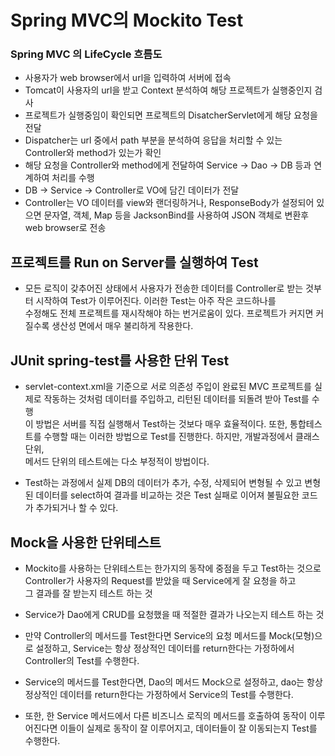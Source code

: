 # Spring MVC의 Mockito Test

### Spring MVC 의 LifeCycle 흐름도
* 사용자가 web browser에서 url을 입력하여 서버에 접속
* Tomcat이 사용자의 url을 받고 Context 분석하여 해당 프로젝트가 실행중인지 검사
* 프로젝트가 실행중임이 확인되면 프로젝트의 DisatcherServlet에게 해당 요청을 전달
* Dispatcher는 url 중에서 path 부분을 분석하여 응답을 처리할 수 있는 Controller와 method가 있는가 확인
* 해당 요청을 Controller와 method에게 전달하여 Service -> Dao -> DB 등과 연계하여 처리를 수행
* DB -> Service -> Controller로 VO에 담긴 데이터가 전달
* Controller는 VO 데이터를 view와 랜더링하거나, ResponseBody가 설정되어 있으면 문자열, 객체, Map 등을 JacksonBind를 사용하여 JSON 객체로 변환후 web browser로 전송

## 프로젝트를 Run on Server를 실행하여 Test
* 모든 로직이 갖추어진 상태에서 사용자가 전송한 데이터를 Controller로 받는 것부터 시작하여 Test가 이루어진다. 이러한 Test는 아주 작은 코드하나를   
수정해도 전체 프로젝트를 재시작해야 하는 번거로움이 있다. 프로젝트가 커지면 커질수록 생산성 면에서 매우 불리하게 작용한다.

## JUnit spring-test를 사용한 단위 Test
* servlet-context.xml을 기준으로 서로 의존성 주입이 완료된 MVC 프로젝트를 실제로 작동하는 것처럼 데이터를 주입하고, 리턴된 데이터를 되돌려 받아 Test를 수행   
이 방법은 서버를 직접 실행해서 Test하는 것보다 매우 효율적이다. 또한, 통합테스트를 수행할 때는 이러한 방법으로 Test를 진행한다. 하지만, 개발과정에서 클래스단위,   
메서드 단위의 테스트에는 다소 부정적이 방법이다.

* Test하는 과정에서 실제 DB의 데이터가 추가, 수정, 삭제되어 변형될 수 있고 변형된 데이터를 select하여 결과를 비교하는 것은 Test 실패로 이어져 불필요한 코드가 추가되거나 할 수 있다.

## Mock을 사용한 단위테스트
* Mockito를 사용하는 단위테스트는 한가지의 동작에 중점을 두고 Test하는 것으로 Controller가 사용자의 Request를 받았을 때 Service에게 잘 요청을 하고   
그 결과를 잘 받는지 테스트 하는 것
* Service가 Dao에게 CRUD를 요청했을 때 적절한 결과가 나오는지 테스트 하는 것

* 만약 Controller의 메서드를 Test한다면 Service의 요청 메서드를 Mock(모형)으로 설정하고, Service는 항상 정상적인 데이터를 return한다는 가정하에서 Controller의 Test를 수행한다.
* Service의 메서드를 Test한다면, Dao의 메서드 Mock으로 설정하고, dao는 항상 정상적인 데이터를 return한다는 가정하에서 Service의 Test를 수행한다.
* 또한, 한 Service 메서드에서 다른 비즈니스 로직의 메서드를 호출하여 동작이 이루어진다면 이들이 실제로 동작이 잘 이루어지고, 데이터들이 잘 이동되는지 Test를 수행한다.